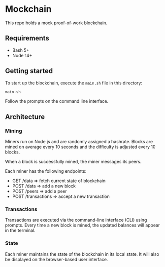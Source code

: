 # Mockchain

This repo holds a mock proof-of-work blockchain.

## Requirements

- Bash 5+
- Node 14+

## Getting started

To start up the blockchain, execute the `main.sh` file in this directory:

```bash
main.sh
```

Follow the prompts on the command line interface.

## Architecture

### Mining

Miners run on Node.js and are randomly assigned a hashrate. Blocks are mined on average every 10 seconds and the difficulty is adjusted every 10 blocks.

When a block is successfully mined, the miner messages its peers.

Each miner has the following endpoints:

- GET /data => fetch current state of blockchain
- POST /data => add a new block
- POST /peers => add a peer
- POST /transactions => accept a new transaction

### Transactions

Transactions are executed via the command-line interface (CLI) using prompts. Every time a new block is mined, the updated balances will appear in the terminal.

### State

Each miner maintains the state of the blockchain in its local state. It will also be displayed on the browser-based user interface.
